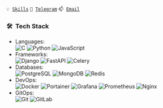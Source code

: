 <code>💡 [Skills](SKILLS.md)</code>
<code>💬 [Telegram](https://t.me/al_chumakov)</code>
<code>📫 [Email](mailto:al.chumakov96@gmail.com)</code>

<h3> 🛠 &nbsp;Tech Stack</h3>

- Languages:<br>
![C](https://img.shields.io/badge/-C-333333?style=flat&logo=C&style=flat)
![Python](https://img.shields.io/badge/-Python-333333?style=flat&logo=python)
![JavaScript](https://img.shields.io/badge/-JavaScript-333333?style=flat&logo=JavaScript&style=flat)
- Frameworks:<br>
![Django](https://img.shields.io/badge/-Django-333333?style=flat&logo=django)
![FastAPI](https://img.shields.io/badge/-FastAPI-333333?style=flat&logo=fastapi)
![Celery](https://img.shields.io/badge/-Celery-333333?style=flat&logo=Celery)
- Databases:<br>
![PostgreSQL](https://img.shields.io/badge/-PostgreSQL-333333?style=flat&logo=postgresql)
![MongoDB](https://img.shields.io/badge/-MongoDB-333333?style=flat&logo=mongodb)
![Redis](https://img.shields.io/badge/-Redis-333333?style=flat&logo=Redis)
- DevOps:<br>
![Docker](https://img.shields.io/badge/-Docker-333333?style=flat&logo=Docker)
![Portainer](https://img.shields.io/badge/-Portainer-333333?style=flat&logo=Portainer)
![Grafana](https://img.shields.io/badge/-Grafana-333333?style=flat&logo=Grafana)
![Prometheus](https://img.shields.io/badge/-Prometheus-333333?style=flat&logo=Prometheus)
![Nginx](https://img.shields.io/badge/-Nginx-333333?style=flat&logo=Nginx)
- GitOps:<br>
![Git](https://img.shields.io/badge/-Git-333333?style=flat&logo=git)
![GitLab](https://img.shields.io/badge/-GitLab-333333?style=flat&logo=GitLab)
